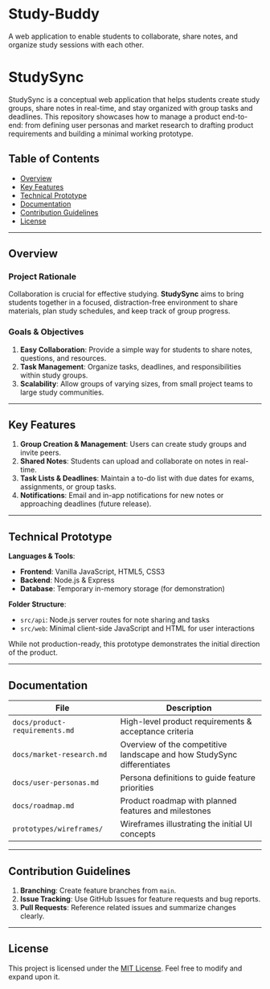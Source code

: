# Study-Buddy
A web application to enable students to collaborate, share notes, and organize study sessions with each other.

# StudySync

StudySync is a conceptual web application that helps students create study groups, share notes in real-time, and stay organized with group tasks and deadlines. This repository showcases how to manage a product end-to-end: from defining user personas and market research to drafting product requirements and building a minimal working prototype.

## Table of Contents
- [Overview](#overview)
- [Key Features](#key-features)
- [Technical Prototype](#technical-prototype)
- [Documentation](#documentation)
- [Contribution Guidelines](#contribution-guidelines)
- [License](#license)

---

## Overview

### Project Rationale
Collaboration is crucial for effective studying. **StudySync** aims to bring students together in a focused, distraction-free environment to share materials, plan study schedules, and keep track of group progress.

### Goals & Objectives
1. **Easy Collaboration**: Provide a simple way for students to share notes, questions, and resources.
2. **Task Management**: Organize tasks, deadlines, and responsibilities within study groups.
3. **Scalability**: Allow groups of varying sizes, from small project teams to large study communities.

---

## Key Features
1. **Group Creation & Management**: Users can create study groups and invite peers.
2. **Shared Notes**: Students can upload and collaborate on notes in real-time.
3. **Task Lists & Deadlines**: Maintain a to-do list with due dates for exams, assignments, or group tasks.
4. **Notifications**: Email and in-app notifications for new notes or approaching deadlines (future release).

---

## Technical Prototype

**Languages & Tools**:
- **Frontend**: Vanilla JavaScript, HTML5, CSS3
- **Backend**: Node.js & Express
- **Database**: Temporary in-memory storage (for demonstration)

**Folder Structure**:
- `src/api`: Node.js server routes for note sharing and tasks
- `src/web`: Minimal client-side JavaScript and HTML for user interactions

While not production-ready, this prototype demonstrates the initial direction of the product.

---

## Documentation

| File                               | Description                                                               |
|------------------------------------|---------------------------------------------------------------------------|
| `docs/product-requirements.md`     | High-level product requirements & acceptance criteria                     |
| `docs/market-research.md`          | Overview of the competitive landscape and how StudySync differentiates    |
| `docs/user-personas.md`            | Persona definitions to guide feature priorities                           |
| `docs/roadmap.md`                  | Product roadmap with planned features and milestones                      |
| `prototypes/wireframes/`           | Wireframes illustrating the initial UI concepts                           |

---

## Contribution Guidelines
1. **Branching**: Create feature branches from `main`.
2. **Issue Tracking**: Use GitHub Issues for feature requests and bug reports.
3. **Pull Requests**: Reference related issues and summarize changes clearly.

---

## License
This project is licensed under the [MIT License](LICENSE). Feel free to modify and expand upon it.


